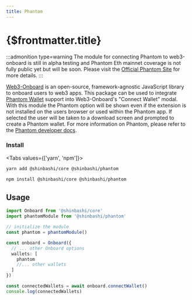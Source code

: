 ```yaml
---
title: Phantom
---
```


# {$frontmatter.title}

:::admonition type=warning
The module for connecting Phantom to web3-onboard is still in alpha testing and Phantom Eth mainnet coverage is not fully public yet but will be soon. Please visit the [Official Phantom Site](https://phantom.app/) for more details.
:::

[Web3-Onboard](https://onboard.blocknative.com/) is an open-source, framework-agnostic JavaScript library to onboard users to web3 apps. This package can be used to integrate [Phantom Wallet](https://phantom.app/) support into Web3-Onboard's "Connect Wallet" modal. With this module the Phantom option will be shown even if the extension is not installed on the users browser or used within the Phantom app. If selected the user will be taken to a download screen and prompted to create a Phantom wallet. For more information on Phantom, please refer to the [Phantom developer docs](https://docs.phantom.app/).

### Install

<Tabs values={['yarn', 'npm']}>
<TabPanel value="yarn">

```sh copy
yarn add @shinbashi/core @shinbashi/phantom
```

  </TabPanel>
  <TabPanel value="npm">

```sh copy
npm install @shinbashi/core @shinbashi/phantom
```

  </TabPanel>
</Tabs>

## Usage

```typescript
import Onboard from '@shinbashi/core'
import phantomModule from '@shinbashi/phantom'

// initialize the module
const phantom = phantomModule()

const onboard = Onboard({
  // ... other Onboard options
  wallets: [
    phantom
    //... other wallets
  ]
})

const connectedWallets = await onboard.connectWallet()
console.log(connectedWallets)
```
